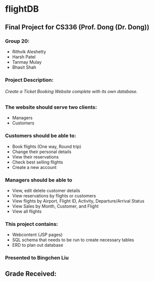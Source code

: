# flightDB
## Final Project for CS336 (Prof. Dong (Dr. Dong))

### Group 20:
- Rithvik Aleshetty
- Harsh Patel
- Tanmay Mulay
- Bhasit Shah

### Project Description:
###### Create a Ticket Booking Website complete with its own database.
  
### The website should serve two clients:
* Managers
* Customers
  
### Customers should be able to:
* Book flights (One way, Round trip)
* Change their personal details
* View their reservations
* Check best selling flights
* Create a new account
  
### Managers should be able to
* View, edit delete customer details
* View reservations by flights or customers
* View flights by Airport, Flight ID, Activity, Departure/Arrival Status
* View Sales by Month, Customer, and Flight
* View all flights
 
 ### This project contains:
* Webcontent (JSP pages)
* SQL schema that needs to be run to create necessary tables
* ERD to plan out database
 
### Presented to Bingchen Liu
 
 ## Grade Received: 
